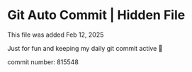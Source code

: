 # Git Auto Commit | Hidden File

This file was added Feb 12, 2025

Just for fun and keeping my daily git commit active 🤪

commit number: 815548
